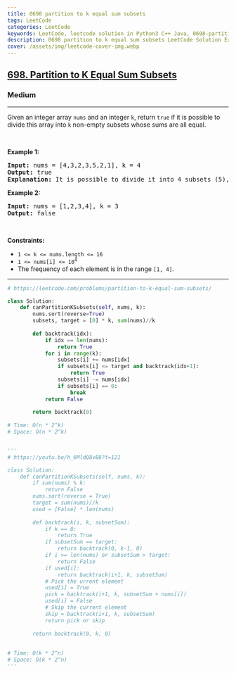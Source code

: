 ```yaml
---
title: 0698 partition to k equal sum subsets
tags: LeetCode
categories: LeetCode
keywords: LeetCode, leetcode solution in Python3 C++ Java, 0698-partition-to-k-equal-sum-subsets solution
description: 0698 partition to k equal sum subsets LeetCode Solution Explained
cover: /assets/img/leetcode-cover-img.webp
---
```





<h2><a href="https://leetcode.com/problems/partition-to-k-equal-sum-subsets/">698. Partition to K Equal Sum Subsets</a></h2><h3>Medium</h3><hr><div><p>Given an integer array <code>nums</code> and an integer <code>k</code>, return <code>true</code> if it is possible to divide this array into <code>k</code> non-empty subsets whose sums are all equal.</p>

<p>&nbsp;</p>
<p><strong class="example">Example 1:</strong></p>

<pre><strong>Input:</strong> nums = [4,3,2,3,5,2,1], k = 4
<strong>Output:</strong> true
<strong>Explanation:</strong> It is possible to divide it into 4 subsets (5), (1, 4), (2,3), (2,3) with equal sums.
</pre>

<p><strong class="example">Example 2:</strong></p>

<pre><strong>Input:</strong> nums = [1,2,3,4], k = 3
<strong>Output:</strong> false
</pre>

<p>&nbsp;</p>
<p><strong>Constraints:</strong></p>

<ul>
	<li><code>1 &lt;= k &lt;= nums.length &lt;= 16</code></li>
	<li><code>1 &lt;= nums[i] &lt;= 10<sup>4</sup></code></li>
	<li>The frequency of each element is in the range <code>[1, 4]</code>.</li>
</ul>
</div>

---




```python
# https://leetcode.com/problems/partition-to-k-equal-sum-subsets/

class Solution:
    def canPartitionKSubsets(self, nums, k):
        nums.sort(reverse=True)
        subsets, target = [0] * k, sum(nums)//k
        
        def backtrack(idx):
            if idx == len(nums):
                return True
            for i in range(k):
                subsets[i] += nums[idx]
                if subsets[i] <= target and backtrack(idx+1): 
                    return True
                subsets[i] -= nums[idx]
                if subsets[i] == 0: 
                    break
            return False
        
        return backtrack(0)
    
# Time: O(n * 2^k)
# Space: O(n * 2^k)


'''
# https://youtu.be/h_6MldQ8vB8?t=121

class Solution:
    def canPartitionKSubsets(self, nums, k):
        if sum(nums) % k: 
            return False
        nums.sort(reverse = True)
        target = sum(nums)//k
        used = [False] * len(nums)
        
        def backtrack(i, k, subsetSum):
            if k == 0: 
                return True
            if subsetSum == target:
                return backtrack(0, k-1, 0)
            if i >= len(nums) or subsetSum > target:
                return False
            if used[i]:
                return backtrack(i+1, k, subsetSum)
            # Pick the urrent element
            used[i] = True
            pick = backtrack(i+1, k, subsetSum + nums[i])
            used[i] = False
            # Skip the current element
            skip = backtrack(i+1, k, subsetSum)
            return pick or skip
        
        return backtrack(0, k, 0)
    
    
# Time: O(k * 2^n)
# Space: O(k * 2^n)
'''
```
